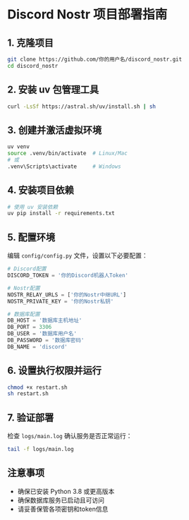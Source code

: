 # Discord Nostr 项目部署指南

## 1. 克隆项目
```bash
git clone https://github.com/你的用户名/discord_nostr.git
cd discord_nostr
```

## 2. 安装 uv 包管理工具
```bash
curl -LsSf https://astral.sh/uv/install.sh | sh
```

## 3. 创建并激活虚拟环境
```bash
uv venv
source .venv/bin/activate  # Linux/Mac
# 或
.venv\Scripts\activate     # Windows
```

## 4. 安装项目依赖
```bash
# 使用 uv 安装依赖
uv pip install -r requirements.txt
```

## 5. 配置环境
编辑 `config/config.py` 文件，设置以下必要配置：

```python
# Discord配置
DISCORD_TOKEN = '你的Discord机器人Token'

# Nostr配置
NOSTR_RELAY_URLS = ['你的Nostr中继URL']
NOSTR_PRIVATE_KEY = '你的Nostr私钥'

# 数据库配置
DB_HOST = '数据库主机地址'
DB_PORT = 3306
DB_USER = '数据库用户名'
DB_PASSWORD = '数据库密码'
DB_NAME = 'discord'
```

## 6. 设置执行权限并运行
```bash
chmod +x restart.sh
sh restart.sh
```

## 7. 验证部署
检查 `logs/main.log` 确认服务是否正常运行：
```bash
tail -f logs/main.log
```

## 注意事项
- 确保已安装 Python 3.8 或更高版本
- 确保数据库服务已启动且可访问
- 请妥善保管各项密钥和token信息
